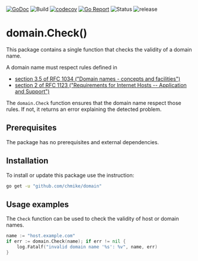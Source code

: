[![GoDoc](https://img.shields.io/badge/go.dev-reference-blue)](https://pkg.go.dev/github.com/chmike/domain)
![Build](https://github.com/chmike/domain/.github/workflows/audit.yml/badge.svg)
[![codecov](https://codecov.io/gh/chmike/domain/graph/badge.svg?token=06TJPZ1S5J)](https://codecov.io/gh/chmike/domain)
[![Go Report](https://goreportcard.com/badge/github.com/chmike/domain)](https://goreportcard.com/report/github.com/chmike/domain)
![Status](https://img.shields.io/badge/status-stable-brightgreen.svg)
![release](https://img.shields.io/github/release/chmike/domain.svg)

# domain.Check()

This package contains a single function that checks the validity of a domain name. 

A domain name must respect rules defined in 
- [section 3.5 of RFC 1034 ("Domain names - concepts and facilities")](https://tools.ietf.org/html/rfc1034#section-3.5)
- [section 2 of RFC 1123 ("Requirements for Internet Hosts -- Application and Support")](https://tools.ietf.org/html/rfc1123#section-2)

The `domain.Check` function ensures that the domain name respect those rules. If not, it returns an error explaining the detected problem. 

## Prerequisites

The package has no prerequisites and external dependencies.

## Installation

To install or update this package use the instruction:

```bash
go get -u "github.com/chmike/domain"
```

## Usage examples

The `Check` function can be used to check the validity of host or domain names.

```go
name := "host.example.com"
if err := domain.Check(name); if err != nil {
    log.Fatalf("invalid domain name '%s': %v", name, err)
}
```


